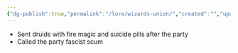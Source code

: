 ```yaml
---
{"dg-publish":true,"permalink":"/lore/wizards-union/","created":"","updated":""}
---
```



- Sent druids with fire magic and suicide pills after the party 
- Called the party fascist scum
